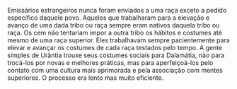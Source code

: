 ﻿Emissários estrangeiros nunca foram enviados a uma raça exceto a pedido específico daquele povo. Aqueles que trabalharam para a elevação e avanço de uma dada tribo ou raça sempre eram nativos daquela tribo ou raça. Os cem não tentariam impor a outra tribo os hábitos e costumes até mesmo de uma raça superior. Eles trabalhavam sempre pacientemente para elevar e avançar os costumes de cada raça testados pelo tempo. A gente simples de Urântia trouxe seus costumes sociais para Dalamátia, não para trocá-los por novas e melhores práticas, mas para aperfeiçoá-los pelo contato com uma cultura mais aprimorada e pela associação com mentes superiores. O processo era lento mas muito eficiente.